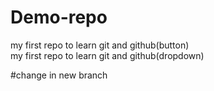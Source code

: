 # Demo-repo

my first repo to learn git and github(button)
<br>
my first repo to learn git and github(dropdown)
<br/>

#change in new branch

